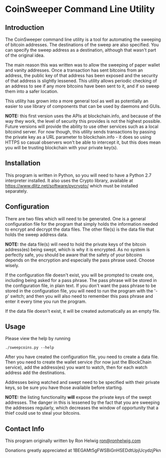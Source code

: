 CoinSweeper Command Line Utility
=================

Introduction
------------
The CoinSweeper command line utility is a tool for automating the sweeping
of bitcoin addresses. The destinations of the sweep are also specified.
You can specify the sweep address as a destination, although that wasn't
part of the original idea.

The main reason this was written was to allow the sweeping of paper wallet
and vanity addresses. Once a transaction has sent bitcoins from an address,
the public key of that address has been exposed and the security of that
address is slightly lessened. This utility allows periodic checking of an
address to see if any more bitcoins have been sent to it, and if so sweep
them into a safer location.

This utility has grown into a more general tool as well as potentially an
easier to use library of components that can be used by daemons and GUIs.

**NOTE:** this first version uses the APIs at blockchain.info, and because
of the way they work, the level of security this provides is not the
highest possible. Future versions will provide the ability to use other
services such as a local bitcoind server. For now though, this utility
sends transactions by passing the private key as a URL parameter to
blockchain.info - it does so using HTTPS so casual observers won't be
able to intercept it, but this does mean you will be trusting blockchain
with your private key(s).

Installation
------------
This program is written in Python, so you will need to have a Python 2.7
interpreter installed. It also uses the Crypto library, available at
https://www.dlitz.net/software/pycrypto/ which must be installed separately.

Configuration
-------------
There are two files which will need to be generated. One is a general
configuration file for the program that simply holds the information
needed to encrypt and decrypt the data files. The other file(s) is the
data file that holds the sweep address data.

**NOTE:** the data file(s) will need to hold the private keys of the bitcoin
address(es) being swept, which is why it is encrypted. As no system is
perfectly safe, you should be aware that the safety of your bitcoins
depends on the encryption and especially the pass phrase used. Choose
wisely.

If the configuration file doesn't exist, you will be prompted to create
one, including being asked for a pass phrase. The pass phrase will be
stored in the configuration file, in plain text. If you don't want the
pass phrase to be stored in the configuration file, you will need to
run the program with the '-p' switch; and then you will also need to
remember this pass phrase and enter it every time you run the program.

If the data file doesn't exist, it will be created automatically as an
empty file.

Usage
-----
Please view the help by running
```
./sweepcoins.py --help
```
After you have created the configuration file, you need to create a data
file. Then you need to create the wallet service (for now just the
BlockChain service), add the address(es) you want to watch, then for each
watch address add the destinations.

Addresses being watched and swept need to be specified with their private
keys, so be sure you have those available before starting.

**NOTE:** the listing functionality **will** expose the private keys of
the swept addresses. The danger in this is lessened by the fact that you
are sweeping the addresses regularly, which decreases the window of
opportunity that a thief could use to steal your bitcoins.

Contact Info
------------
This program originally written by Ron Helwig
ron@ronhelwig.com

Donations greatly appreciated at 1BEGAMt5gFWSBiGnHSEDdtUpjUcydzjPkn

